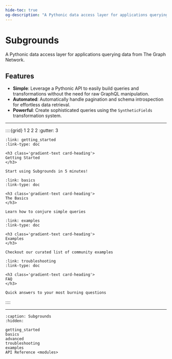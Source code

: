 ```yaml
---
hide-toc: true
og-description: "A Pythonic data access layer for applications querying data from The Graph Network"
---
```


# Subgrounds

A Pythonic data access layer for applications querying data from The Graph Network.

## Features
- **Simple**: Leverage a Pythonic API to easily build queries and transformations without the need for raw GraphQL manipulation.
- **Automated**: Automatically handle pagination and schema introspection for effortless data retrieval.
- **Powerful**: Create sophisticated queries using the `SyntheticFields` transformation system.

---

::::{grid} 1 2 2 2
:gutter: 3

```{grid-item-card}
:link: getting_started
:link-type: doc

<h3 class='gradient-text card-heading'>
Getting Started
</h3>

Start using Subgrounds in 5 minutes!
```

```{grid-item-card}
:link: basics
:link-type: doc

<h3 class='gradient-text card-heading'>
The Basics
</h3>

Learn how to conjure simple queries
```

```{grid-item-card}
:link: examples
:link-type: doc

<h3 class='gradient-text card-heading'>
Examples
</h3>

Checkout our curated list of community examples
```

```{grid-item-card}
:link: troubleshooting
:link-type: doc

<h3 class='gradient-text card-heading'>
FAQ
</h3>

Quick answers to your most burning questions
```
::::

---


```{toctree}
:caption: Subgrounds
:hidden:

getting_started
basics
advanced
troubleshooting
examples
API Reference <modules>
```

<!-- ```{toctree}
:caption: Development
:hidden:

contributing
``` -->
